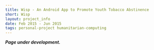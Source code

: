 ```yaml
---
title: Wisp - An Android App to Promote Youth Tobacco Abstinence
short: Wisp
layout: project_info
date: Feb 2015 - Jun 2015
tags: personal-project humanitarian-computing
---
```


<div class="row 200%">
	<div class="6u 12u$(medium)">
		<div class="box">
			<b><i>Page under development.</i></b>
		</div>
	</div>
</div>